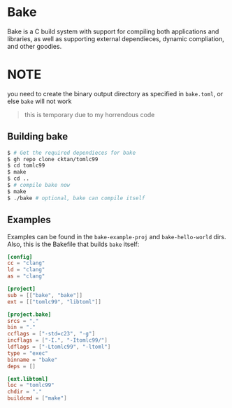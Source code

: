 # Bake
Bake is a C build system with support for compiling both applications and libraries, as well as supporting external dependieces, dynamic compliation, and other goodies.

# NOTE
you need to create the binary output directory as specified in `bake.toml`, or else `bake` will not work
> this is temporary due to my horrendous code

## Building bake
```sh
$ # Get the required dependieces for bake
$ gh repo clone cktan/tomlc99
$ cd tomlc99
$ make
$ cd ..
$ # compile bake now
$ make
$ ./bake # optional, bake can compile itself
```

## Examples
Examples can be found in the `bake-example-proj` and `bake-hello-world` dirs. Also, this is the Bakefile that builds `bake` itself:
```toml
[config]
cc = "clang"
ld = "clang"
as = "clang"

[project]
sub = [["bake", "bake"]]
ext = [["tomlc99", "libtoml"]]

[project.bake]
srcs = "."
bin = "."
ccflags = ["-std=c23", "-g"]
incflags = ["-I.", "-Itomlc99/"]
ldflags = ["-Ltomlc99", "-ltoml"]
type = "exec"
binname = "bake"
deps = []

[ext.libtoml]
loc = "tomlc99"
chdir = "."
buildcmd = ["make"]
```
